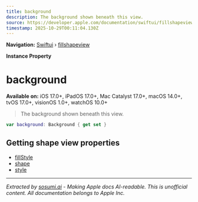 ```yaml
---
title: background
description: The background shown beneath this view.
source: https://developer.apple.com/documentation/swiftui/fillshapeview/background
timestamp: 2025-10-29T00:11:04.130Z
---
```


**Navigation:** [Swiftui](/documentation/swiftui) › [fillshapeview](/documentation/swiftui/fillshapeview)

**Instance Property**

# background

**Available on:** iOS 17.0+, iPadOS 17.0+, Mac Catalyst 17.0+, macOS 14.0+, tvOS 17.0+, visionOS 1.0+, watchOS 10.0+

> The background shown beneath this view.

```swift
var background: Background { get set }
```

## Getting shape view properties

- [fillStyle](/documentation/swiftui/fillshapeview/fillstyle)
- [shape](/documentation/swiftui/fillshapeview/shape)
- [style](/documentation/swiftui/fillshapeview/style)

---

*Extracted by [sosumi.ai](https://sosumi.ai) - Making Apple docs AI-readable.*
*This is unofficial content. All documentation belongs to Apple Inc.*
